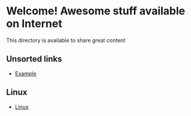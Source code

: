 # Welcome! Awesome stuff available on Internet

This directory is available to share great content

## Unsorted links
- [Example](http://www.example.com)

## Linux
- [Linux](https://www.linux.com)
